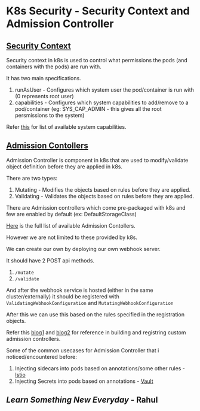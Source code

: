 # K8s Security - Security Context and Admission Controller

## [Security Context](https://kubernetes.io/docs/tasks/configure-pod-container/security-context/)

Security context in k8s is used to control what permissions the pods (and containers with the pods) are run with.

It has two main specifications.

1. runAsUser - Configures which system user the pod/container is run with (0 represents root user)
2. capabilities - Configures which system capabilities to add/remove to a pod/container (eg: SYS_CAP_ADMIN - this gives all the root persmissions to the system)

Refer [this](https://linux.die.net/man/7/capabilities) for list of available system capabilities.

## [Admission Contollers](https://kubernetes.io/docs/reference/access-authn-authz/admission-controllers/)

Admission Controller is component in k8s that are used to modify/validate object definition before they are applied in k8s.

There are two types:

1. Mutating - Modifies the objects based on rules before they are applied.
2. Validating - Validates the objects based on rules before they are applied.

There are Admission controllers which come pre-packaged with k8s and few are enabled by default (ex: DefaultStorageClass)

[Here](https://kubernetes.io/docs/reference/access-authn-authz/admission-controllers/) is the full list of available Admission Contollers.

However we are not limited to these provided by k8s.

We can create our own by deploying our own webhook server.

It should have 2 POST api methods.

1. `/mutate`
2. `/validate`

And after the webhook service is hosted (either in the same cluster/externally) it should be registered with `ValidatingWebhookConfiguration` and `MutatingWebhookConfiguration`

After this we can use this based on the rules specified in the registration objects.

Refer this [blog1](https://medium.com/@platform.engineers/building-custom-admission-controllers-in-go-for-kubernetes-271168ec56b5) and [blog2](https://bshayr29.medium.com/build-your-own-admission-controllers-in-kubernetes-using-go-bef8ba38d595) for reference in building and registring custom admission controllers.

Some of the common usecases for Admission Controller that i noticed/encountered before:

1. Injecting sidecars into pods based on annotations/some other rules - [Istio](https://istio.io/latest/blog/2019/data-plane-setup/#automatic-injection)
2. Injecting Secrets into pods based on annotations - [Vault](https://developer.hashicorp.com/vault/tutorials/kubernetes/kubernetes-sidecar#apply-a-template-to-the-injected-secrets)

<!-- Today was a longer session of learning - and writing this took more than 30 mins 👨‍💻 -->

## *Learn Something New Everyday* - Rahul
